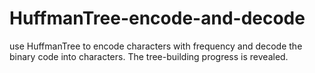# HuffmanTree-encode-and-decode
use HuffmanTree to encode characters with frequency and decode the binary code into characters. The tree-building progress is revealed.
